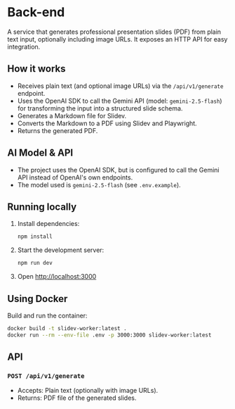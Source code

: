 # Back-end

A service that generates professional presentation slides (PDF) from plain text input, optionally including image URLs. It exposes an HTTP API for easy integration.

## How it works

- Receives plain text (and optional image URLs) via the `/api/v1/generate` endpoint.
- Uses the OpenAI SDK to call the Gemini API (model: `gemini-2.5-flash`) for transforming the input into a structured slide schema.
- Generates a Markdown file for Slidev.
- Converts the Markdown to a PDF using Slidev and Playwright.
- Returns the generated PDF.

## AI Model & API

- The project uses the OpenAI SDK, but is configured to call the Gemini API instead of OpenAI's own endpoints.
- The model used is `gemini-2.5-flash` (see `.env.example`).

## Running locally

1. Install dependencies:
   ```sh
   npm install
   ```
2. Start the development server:
   ```sh
   npm run dev
   ```
3. Open [http://localhost:3000](http://localhost:3000)

## Using Docker

Build and run the container:
```sh
docker build -t slidev-worker:latest .
docker run --rm --env-file .env -p 3000:3000 slidev-worker:latest
```

## API

### `POST /api/v1/generate`

- Accepts: Plain text (optionally with image URLs).
- Returns: PDF file of the generated slides.
